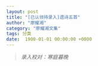 ```yaml
---
layout: post
title: "[已认领待录入]遗诗五首"
author: "廖耀湘"
category: "廖耀湘文集"
tags: 分类
date:  1900-01-01 00:00:00 +0000
---
```


>*录入校对：寒庭暮晚*
